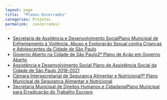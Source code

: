 ```yaml
---
layout: page
title:  "Planos Encerrados"
categories: Projetos
permalink:  /encerrados/
---
```



<section>
  
  <div class="void" id="void">
    <div class="crop">
    <ul id="card-list" style="--count: 6;">
      <li><div class="card"><a href=""><span class="model-name">Secretaria de Assitência e Desenvolvimento Social</span><span>Plano Municipal de Enfrentamento à Violência, Abuso e Exploração Sexual contra Crianças e Adolescentes da Cidade de São Paulo</span></a></div></li>
      <li><div class="card"><a href=""><span class="model-name">Governo Aberto na Cidade de São Paulo</span><span>2º Plano de Ação em Governo Aberto</span></a></div></li>
      <li><div class="card"><a href=""><span class="model-name">Assistência e Desenvolvimento Social</span>
      <span>Plano de Assistência Social da Cidade de São Paulo 2018-2021</span></a></div></li>
      <li><div class="card"><a href=""><span class="model-name">Câmara Intersecretarial de Segurança Alimentar e Nutricional</span><span>1º Plano Municipal de Segurança Alimentar e Nutricional</span></a></div></li>
      <li><div class="card"><a href=""><span class="model-name">Secretaria Municipal de Direitos Humanos e Cidadania</span><span>Plano Municipal para Erradicação do Trabalho Escravo</span></a></div></li>
    </ul>
    <div class="last-circle"></div>
    <div class="second-circle"></div>
    </div>
    <div class="mask"></div>
    <div class="center-circle"></div>
  <div>
    <link rel="stylesheet" href="../assets/css/carrossel.css">

</section>
